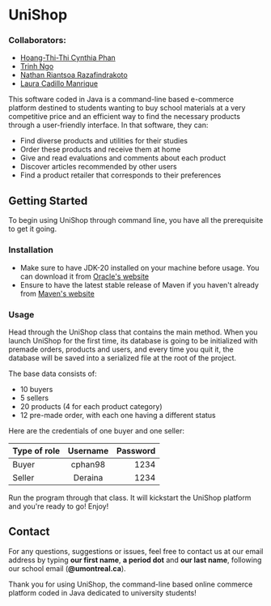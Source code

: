 # UniShop

### Collaborators:
* [Hoang-Thi-Thi Cynthia Phan](https://github.com/cphan98)
* [Trinh Ngo](https://github.com/m3m3h)
* [Nathan Riantsoa Razafindrakoto](https://github.com/NathanRazaf)
* [Laura Cadillo Manrique](https://github.com/lauracadillo)

This software coded in Java is a command-line based e-commerce platform destined to students wanting to buy school materials at a very competitive price and an efficient way to find the necessary products through a user-friendly interface. 
In that software, they can:

* Find diverse products and utilities for their studies
* Order these products and receive them at home
* Give and read evaluations and comments about each product
* Discover articles recommended by other users
* Find a product retailer that corresponds to their preferences

## Getting Started
To begin using UniShop through command line, you have all the prerequisite to get it going.

### Installation
* Make sure to have JDK-20 installed on your machine before usage. You can download it from [Oracle's website](https://www.oracle.com/java/technologies/javase/jdk20-archive-downloads.html)
* Ensure to have the latest stable release of Maven if you haven't already from [Maven's website](https://maven.apache.org/download.cgi)

### Usage
Head through the UniShop class that contains the main method. When you launch UniShop for the first time, its database is going to be initialized with premade orders, products and users, and every time you quit it, the database will be saved into a serialized file at the root of the project.

The base data consists of:
* 10 buyers
* 5 sellers
* 20 products (4 for each product category)
* 12 pre-made order, with each one having a different status

Here are the credentials of one buyer and one seller:

| Type of role        | Username           | Password  |
| --------------------|:------------------:| ---------:|
| Buyer               | cphan98            |   1234    |
| Seller              | Deraina            |   1234    |

Run the program through that class. It will kickstart the UniShop platform and you're ready to go! Enjoy!

## Contact
For any questions, suggestions or issues, feel free to contact us at our email address by typing **our first name**, **a period dot** and **our last name**, following our school email (**@umontreal.ca**).

Thank you for using UniShop, the command-line based online commerce platform coded in Java dedicated to university students! 
